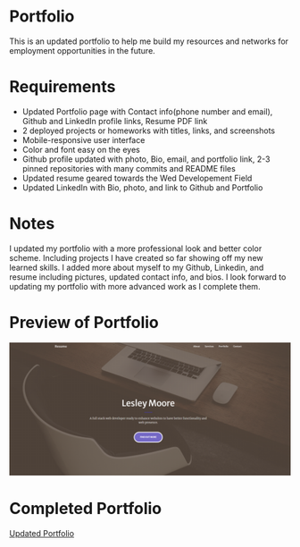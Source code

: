 # Portfolio

This is an updated portfolio to help me build my resources and networks for employment opportunities in the future.

# Requirements

* Updated Portfolio page with Contact info(phone number and email), Github and LinkedIn profile links, Resume PDF link
* 2 deployed projects or homeworks with titles, links, and screenshots
* Mobile-responsive user interface
* Color and font easy on the eyes
* Github profile updated with photo, Bio, email, and portfolio link, 2-3 pinned repositories with many commits and README files
* Updated resume geared towards the Wed Developement Field
* Updated LinkedIn with Bio, photo, and link to Github and Portfolio 

# Notes

I updated my portfolio with a more professional look and better color scheme. Including projects I have created so far showing off my new learned skills. I added more about myself to my Github, Linkedin, and resume including pictures, updated contact info, and bios. I look forward to updating my portfolio with more advanced work as I complete them. 

# Preview of Portfolio 
<img src=./image.png>

# Completed Portfolio

[Updated Portfolio](https://lesleymoore.github.io/Portfolio/)



